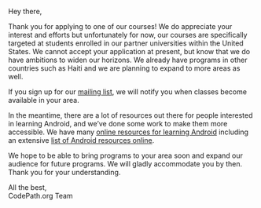 Hey there,

Thank you for applying to one of our courses! We do appreciate your interest and efforts but unfortunately for now, our courses are specifically targeted at students enrolled in our partner universities within the United States. We cannot accept your application at present, but know that we do have ambitions to widen our horizons. We already have programs in other countries such as Haiti and we are planning to expand to more areas as well.

If you sign up for our [mailing list](https://share.hsforms.com/1eg_EOoQpR4ObU4s8fUES2Q36gst), we will notify you when classes become available in your area.

In the meantime, there are a lot of resources out there for people interested in learning Android, and we’ve done some work to make them more accessible. We have many [online resources for learning Android](https://support.codepath.com/knowledge_base/topics/how-can-i-get-started-learning-android-development-online) including an extensive [list of Android resources online](https://guides.codepath.com/android/Beginning-Android-Resources#beginning-android-resources).

We hope to be able to bring programs to your area soon and expand our audience for future programs. We will gladly accommodate you by then. Thank you for your understanding.



All the best,           
CodePath.org Team
